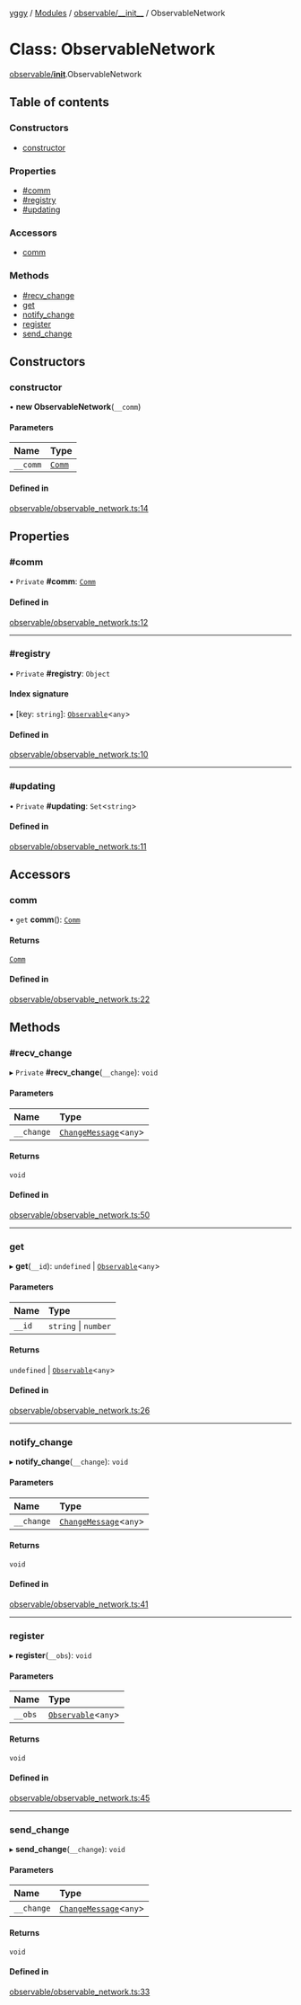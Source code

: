 [yggy](../README.md) / [Modules](../modules.md) / [observable/\_\_init\_\_](../modules/observable___init__.md) / ObservableNetwork

# Class: ObservableNetwork

[observable/__init__](../modules/observable___init__.md).ObservableNetwork

## Table of contents

### Constructors

- [constructor](observable___init__.ObservableNetwork.md#constructor)

### Properties

- [#comm](observable___init__.ObservableNetwork.md##comm)
- [#registry](observable___init__.ObservableNetwork.md##registry)
- [#updating](observable___init__.ObservableNetwork.md##updating)

### Accessors

- [comm](observable___init__.ObservableNetwork.md#comm)

### Methods

- [#recv\_change](observable___init__.ObservableNetwork.md##recv_change)
- [get](observable___init__.ObservableNetwork.md#get)
- [notify\_change](observable___init__.ObservableNetwork.md#notify_change)
- [register](observable___init__.ObservableNetwork.md#register)
- [send\_change](observable___init__.ObservableNetwork.md#send_change)

## Constructors

### constructor

• **new ObservableNetwork**(`__comm`)

#### Parameters

| Name | Type |
| :------ | :------ |
| `__comm` | [`Comm`](comm___init__.Comm.md) |

#### Defined in

[observable/observable_network.ts:14](https://github.com/Aldlevine/yggy/blob/8e9bae7/yggy/observable/observable_network.ts#L14)

## Properties

### #comm

• `Private` **#comm**: [`Comm`](comm___init__.Comm.md)

#### Defined in

[observable/observable_network.ts:12](https://github.com/Aldlevine/yggy/blob/8e9bae7/yggy/observable/observable_network.ts#L12)

___

### #registry

• `Private` **#registry**: `Object`

#### Index signature

▪ [key: `string`]: [`Observable`](observable___init__.Observable.md)<`any`\>

#### Defined in

[observable/observable_network.ts:10](https://github.com/Aldlevine/yggy/blob/8e9bae7/yggy/observable/observable_network.ts#L10)

___

### #updating

• `Private` **#updating**: `Set`<`string`\>

#### Defined in

[observable/observable_network.ts:11](https://github.com/Aldlevine/yggy/blob/8e9bae7/yggy/observable/observable_network.ts#L11)

## Accessors

### comm

• `get` **comm**(): [`Comm`](comm___init__.Comm.md)

#### Returns

[`Comm`](comm___init__.Comm.md)

#### Defined in

[observable/observable_network.ts:22](https://github.com/Aldlevine/yggy/blob/8e9bae7/yggy/observable/observable_network.ts#L22)

## Methods

### #recv\_change

▸ `Private` **#recv_change**(`__change`): `void`

#### Parameters

| Name | Type |
| :------ | :------ |
| `__change` | [`ChangeMessage`](../modules/observable___init__.md#changemessage)<`any`\> |

#### Returns

`void`

#### Defined in

[observable/observable_network.ts:50](https://github.com/Aldlevine/yggy/blob/8e9bae7/yggy/observable/observable_network.ts#L50)

___

### get

▸ **get**(`__id`): `undefined` \| [`Observable`](observable___init__.Observable.md)<`any`\>

#### Parameters

| Name | Type |
| :------ | :------ |
| `__id` | `string` \| `number` |

#### Returns

`undefined` \| [`Observable`](observable___init__.Observable.md)<`any`\>

#### Defined in

[observable/observable_network.ts:26](https://github.com/Aldlevine/yggy/blob/8e9bae7/yggy/observable/observable_network.ts#L26)

___

### notify\_change

▸ **notify_change**(`__change`): `void`

#### Parameters

| Name | Type |
| :------ | :------ |
| `__change` | [`ChangeMessage`](../modules/observable___init__.md#changemessage)<`any`\> |

#### Returns

`void`

#### Defined in

[observable/observable_network.ts:41](https://github.com/Aldlevine/yggy/blob/8e9bae7/yggy/observable/observable_network.ts#L41)

___

### register

▸ **register**(`__obs`): `void`

#### Parameters

| Name | Type |
| :------ | :------ |
| `__obs` | [`Observable`](observable___init__.Observable.md)<`any`\> |

#### Returns

`void`

#### Defined in

[observable/observable_network.ts:45](https://github.com/Aldlevine/yggy/blob/8e9bae7/yggy/observable/observable_network.ts#L45)

___

### send\_change

▸ **send_change**(`__change`): `void`

#### Parameters

| Name | Type |
| :------ | :------ |
| `__change` | [`ChangeMessage`](../modules/observable___init__.md#changemessage)<`any`\> |

#### Returns

`void`

#### Defined in

[observable/observable_network.ts:33](https://github.com/Aldlevine/yggy/blob/8e9bae7/yggy/observable/observable_network.ts#L33)
